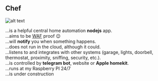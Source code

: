 ﻿## Chef
![alt text](https://upload.wikimedia.org/wikipedia/en/e/e7/The_Swedish_Chef.jpg "Swedish chef")

...is a helpful central home automation **nodejs** app.  
...aims to be [WAF](https://nl.wikipedia.org/wiki/Wife_acceptance_factor) proof :wink:  
...will **notify** you when something happens.  
...does not run in the cloud, although it could.  
...listens to and integrates with other systems (garage, lights, doorbell, thermostat, proximity, sniffing, security, etc.).  
...is controlled by **telegram bot**, website or **Apple homekit**.  
...runs at my Raspberry PI 24/7   
...is under construction
